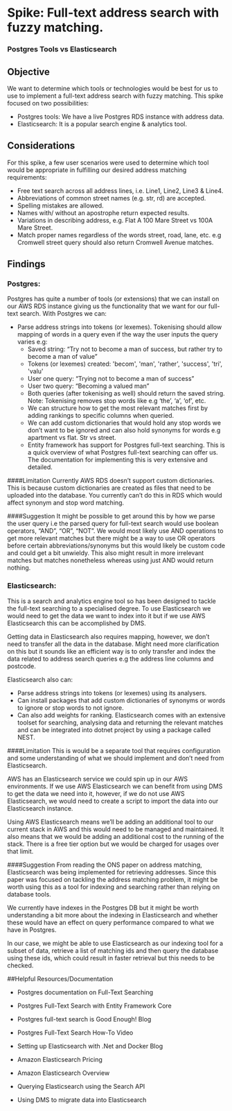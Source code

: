 # Spike: Full-text address search with fuzzy matching.

### Postgres Tools vs Elasticsearch

## Objective

We want to determine which tools or technologies would be best for us to use to implement a full-text address search with fuzzy matching. This spike focused on two possibilities:

- Postgres tools: We have a live Postgres RDS instance with address data.
- Elasticsearch: It is a popular search engine & analytics tool.

## Considerations

For this spike, a few user scenarios were used to determine which tool would be appropriate in fulfilling our desired address matching requirements:

- Free text search across all address lines, i.e. Line1, Line2, Line3 & Line4.
- Abbreviations of common street names (e.g. str, rd) are accepted.
- Spelling mistakes are allowed.
- Names with/ without an apostrophe return expected results.
- Variations in describing address, e.g. Flat A 100 Mare Street vs 100A Mare Street.
- Match proper names regardless of the words street, road, lane, etc. e.g Cromwell street query should also return Cromwell Avenue matches.

## Findings

### Postgres:

Postgres has quite a number of tools (or extensions) that we can install on our AWS RDS instance giving us the functionality that we want for our full-text search.
With Postgres we can:

- Parse address strings into tokens (or lexemes). Tokenising should allow mapping of words in a query even if the way the user inputs the query varies e.g:
  - Saved string: “Try not to become a man of success, but rather try to become a man of value”
  - Tokens (or lexemes) created: 'becom', 'man', 'rather', 'success', 'tri', 'valu'
  - User one query: “Trying not to become a man of success”
  - User two query: “Becoming a valued man”
  - Both queries (after tokenising as well) should return the saved string. Note: Tokenising removes stop words like e.g ‘the’, ‘a’, ‘of’, etc.
  - We can structure how to get the most relevant matches first by adding rankings to specific columns when queried.
  - We can add custom dictionaries that would hold any stop words we don’t want to be ignored and can also hold synonyms for words e.g apartment vs flat. Str vs street.
  - Entity framework has support for Postgres full-text searching.
    This is a quick overview of what Postgres full-text searching can offer us. The documentation for implementing this is very extensive and detailed.

####Limitation
Currently AWS RDS doesn’t support custom dictionaries. This is because custom dictionaries are created as files that need to be uploaded into the database. You currently can’t do this in RDS which would affect synonym and stop word matching.

####Suggestion
It might be possible to get around this by how we parse the user query i.e the parsed query for full-text search would use boolean operators, “AND”, “OR”, “NOT”. We would most likely use AND operations to get more relevant matches but there might be a way to use OR operators before certain abbreviations/synonyms but this would likely be custom code and could get a bit unwieldy. This also might result in more irrelevant matches but matches nonetheless whereas using just AND would return nothing.

### Elasticsearch:

This is a search and analytics engine tool so has been designed to tackle the full-text searching to a specialised degree. To use Elasticsearch we would need to get the data we want to index into it but if we use AWS Elasticsearch this can be accomplished by DMS.

Getting data in Elasticsearch also requires mapping, however, we don’t need to transfer all the data in the database. Might need more clarification on this but it sounds like an efficient way is to only transfer and index the data related to address search queries e.g the address line columns and postcode.

Elasticsearch also can:

- Parse address strings into tokens (or lexemes) using its analysers.
- Can install packages that add custom dictionaries of synonyms or words to ignore or stop words to not ignore.
- Can also add weights for ranking.
  Elasticsearch comes with an extensive toolset for searching, analysing data and returning the relevant matches and can be integrated into dotnet project by using a package called NEST.

####Limitation
This is would be a separate tool that requires configuration and some understanding of what we should implement and don’t need from Elasticsearch.

AWS has an Elasticsearch service we could spin up in our AWS environments. If we use AWS Elasticsearch we can benefit from using DMS to get the data we need into it, however, if we do not use AWS Elasticsearch, we would need to create a script to import the data into our Elasticsearch instance.

Using AWS Elasticsearch means we’ll be adding an additional tool to our current stack in AWS and this would need to be managed and maintained. It also means that we would be adding an additional cost to the running of the stack. There is a free tier option but we would be charged for usages over that limit.

####Suggestion
From reading the ONS paper on address matching, Elasticsearch was being implemented for retrieving addresses. Since this paper was focused on tackling the address matching problem, it might be worth using this as a tool for indexing and searching rather than relying on database tools.

We currently have indexes in the Postgres DB but it might be worth understanding a bit more about the indexing in Elasticsearch and whether these would have an effect on query performance compared to what we have in Postgres.

In our case, we might be able to use Elasticsearch as our indexing tool for a subset of data, retrieve a list of matching ids and then query the database using these ids, which could result in faster retrieval but this needs to be checked.

##Helpful Resources/Documentation

- Postgres documentation on Full-Text Searching
- Postgres Full-Text Search with Entity Framework Core
- Postgres full-text search is Good Enough! Blog
- Postgres Full-Text Search How-To Video

- Setting up Elasticsearch with .Net and Docker Blog
- Amazon Elasticsearch Pricing
- Amazon Elasticsearch Overview
- Querying Elasticsearch using the Search API
- Using DMS to migrate data into Elasticsearch
